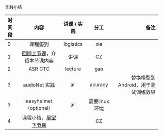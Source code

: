 实践小结

|时间段     |  内容    | 讲课 / 实践     |  分工  |  备注       |
| :---      |   :----:    |   :----:    |    :----:    | ---: |
|   0       |  课程签到     |  logistics   |     xie     |        |
|   1       |  [回顾上节课](../WW17/WW17-Plan.md)，介绍本节课内容     |  讲课    |     CZ     |        |
|   2       |   ASR CTC      |   lecture   |    gao     |    
|   3       |   audioNet 实践     |   all   |  acuracy       |    替换模型到Android，用于测试训练效果
|   3       |   easyhelmet（optional）     |   all  |   需要linux环境      |    
|   4       |  课程小结，[展望下节课](../WW18/WW18-Plan.md)       |     |  CZ |   |

